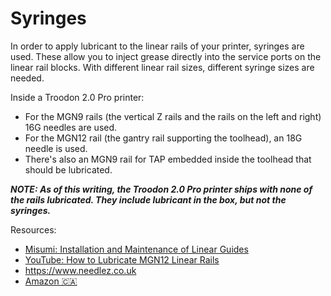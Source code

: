 # Syringes
In order to apply lubricant to the linear rails of your printer, syringes are used. These allow you to inject grease directly into the service ports on the linear rail blocks. 
With different linear rail sizes, different syringe sizes are needed. 

Inside a Troodon 2.0 Pro printer:
- For the MGN9 rails (the vertical Z rails and the rails on the left and right) 16G needles are used.
- For the MGN12 rail (the gantry rail supporting the toolhead), an 18G needle is used.
- There's also an MGN9 rail for TAP embedded inside the toolhead that should be lubricated.

***NOTE: As of this writing, the Troodon 2.0 Pro printer ships with none of the rails lubricated. They include lubricant in the box, but not the syringes.***

Resources:
- [Misumi: Installation and Maintenance of Linear Guides](https://us.misumi-ec.com/pdf/fa/2010/p0501.pdf)
- [YouTube: How to Lubricate MGN12 Linear Rails](https://www.youtube.com/watch?v=GWzz6fQiWmw)
- https://www.needlez.co.uk
- [Amazon 🇨🇦](https://a.co/d/cmNPUo2)
